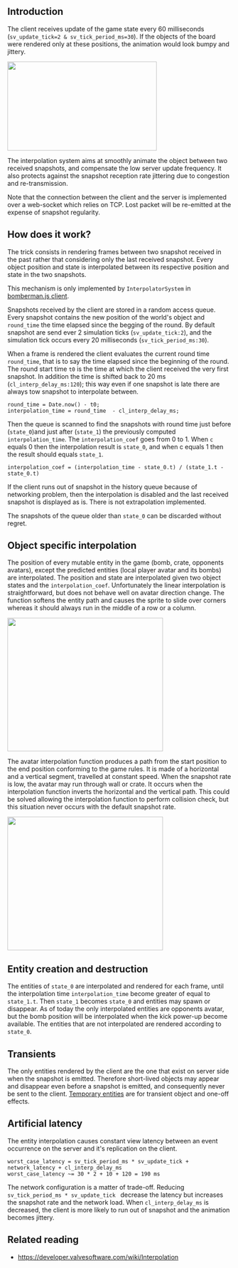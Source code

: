## Introduction ##
The client receives update of the game state every 60 milliseconds (`sv_update_tick=2 & sv_tick_period_ms=30`). If the objects of the board were rendered only at these positions, the animation would look bumpy and jittery.

<a href='http://www.youtube.com/watch?feature=player_embedded&v=EcbfGad_G34' target='_blank'><img src='http://img.youtube.com/vi/EcbfGad_G34/0.jpg' width='336' height=200 /></a>

The interpolation system aims at smoothly animate the object between two received snapshots, and compensate the low server update frequency. It also protects against the snapshot reception rate jittering due to congestion and re-transmission.

Note that the connection between the client and the server is implemented over a web-socket which relies on TCP. Lost packet will be re-emitted at the expense of snapshot regularity.

## How does it work? ##
The trick consists in rendering frames between two snapshot received in the past rather that considering only the last received snapshot. Every object position and state is interpolated between its respective position and state in the two snapshots.

This mechanism is only implemented by `InterpolatorSystem` in [bomberman.js client](http://code.google.com/p/nuclear-bomberman/source/browse/public/bomberman.js).

Snapshots received by the client are stored in a random access queue. Every snapshot contains the new position of the world's object and  `round_time` the time elapsed since the begging of the round. By default snapshot are send ever 2 simulation ticks (`sv_update_tick:2`), and the simulation tick occurs every 20 milliseconds (`sv_tick_period_ms:30`).

When a frame is rendered the client evaluates the current round time `round_time`, that is to say the time elapsed since the beginning of the round. The round start time `t0` is the  time at which the client received the very first snapshot. In addition the time is shifted back to 20 ms (`cl_interp_delay_ms:120`); this way even if one snapshot is late there are always tow snapshot to interpolate between.
```
round_time = Date.now() - t0;
interpolation_time = round_time  - cl_interp_delay_ms;
```

Then the queue is scanned to find the snapshots with round time just before (`state_0`)and just after (`state_1`) the previously computed `interpolation_time`. The `interpolation_coef` goes from 0 to 1. When `c` equals 0 then the interpolation result is `state_0`, and when c equals 1 then the result should equals `state_1`.
```
interpolation_coef = (interpolation_time - state_0.t) / (state_1.t - state_0.t)
```

If the client runs out of snapshot in the history queue because of networking problem, then the interpolation is disabled and the last received snapshot is displayed as is. There is not extrapolation implemented.

The snapshots of the queue older than `state_0` can be discarded without regret.

## Object specific interpolation ##
The position of every mutable entity in the game (bomb, crate, opponents avatars), except the predicted entities (local player avatar and its bombs) are interpolated. The position and state are interpolated given two object states and the `interpolation_coef`. Unfortunately the linear interpolation is straightforward, but does not behave well on  avatar direction change. The function softens the entity path and causes the sprite to slide over corners whereas it should always run in the middle of a row or a column.

<a href='http://www.youtube.com/watch?feature=player_embedded&v=xuPWlS30WHM' target='_blank'><img src='http://img.youtube.com/vi/xuPWlS30WHM/0.jpg' width='350' height=300 /></a>

The avatar interpolation function produces a path from the start position to the end position conforming to the game rules. It is made of a horizontal and a vertical segment, travelled at constant speed. When the snapshot rate is low, the avatar may run through wall or crate. It occurs when the interpolation function inverts the horizontal and the vertical path. This could be solved allowing the interpolation function to perform collision check, but this situation never occurs with the default snapshot rate.

<a href='http://www.youtube.com/watch?feature=player_embedded&v=GilBknJNT28' target='_blank'><img src='http://img.youtube.com/vi/GilBknJNT28/0.jpg' width='350' height=300 /></a>

## Entity creation and destruction ##

The entities of `state_0` are interpolated and rendered for each frame, until the interpolation time `interpolation_time` become greater of equal to `state_1.t`. Then `state_1` becomes `state_0` and entities may spawn or disappear. As of today the only interpolated entities are opponents avatar, but the bomb position will be interpolated when the kick power-up become available. The entities that are not interpolated are rendered according to `state_0`.

## Transients ##

The only entities rendered by the client are the one that exist on server side when the snapshot is emitted. Therefore short-lived objects may appear and disappear even before a snapshot is emitted, and consequently never be sent to the client. [Temporary entities](TemporaryEntities.md) are for transient object and one-off effects.

## Artificial latency ##

The entity interpolation causes constant view latency between an event occurrence on the server and it's replication on the client.
```
worst_case_latency = sv_tick_period_ms * sv_update_tick + network_latency + cl_interp_delay_ms 
worst_case_latency ~= 30 * 2 + 10 + 120 = 190 ms
```
The network configuration is a matter of trade-off. Reducing `sv_tick_period_ms * sv_update_tick ` decrease the latency but increases the snapshot rate and the network load. When  `cl_interp_delay_ms` is decreased, the client is more likely to run out of snapshot and the animation becomes jittery.

## Related reading ##
  * https://developer.valvesoftware.com/wiki/Interpolation